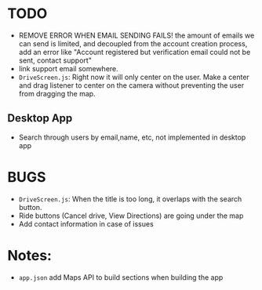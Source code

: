 # TODO
- REMOVE ERROR WHEN EMAIL SENDING FAILS! the amount of emails we can send is limited, and decoupled from the
account creation process, add an error like "Account registered but verification email could not be sent,
 contact support"
- link support email somewhere.
- `DriveScreen.js`: Right now it will only center on the user. Make a center and drag listener to center on the camera without preventing the user from dragging the map.

## Desktop App
- Search through users by email,name, etc, not implemented in desktop app

# BUGS
- `DriveScreen.js`: When the title is too long, it overlaps with the search button.
- Ride buttons (Cancel drive, View Directions) are going under the map
- Add contact information in case of issues

# Notes:
- `app.json` add Maps API to build sections when building the app